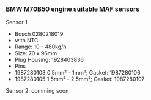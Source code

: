 ### BMW M70B50 engine suitable MAF sensors ###

Sensor 1
- Bosch 0280218019
- with NTC
- Range: 10 - 480kg/h
- Size: 70 x 96mm
- Plug Housing: 1928403836
- Pins 
 - 1987280103 0.5mm² - 1mm²; Gasket: 1987280106
 - 1987280105 1.5mm² - 2.5mm²; Gasket: 1987280107

Sensor 2: comming soon